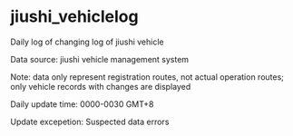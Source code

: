 # jiushi_vehiclelog
Daily log of changing log of jiushi vehicle

Data source: jiushi vehicle management system

Note: data only represent registration routes, not actual operation routes; only vehicle records with changes are displayed

Daily update time: 0000-0030 GMT+8

Update excepetion: Suspected data errors
